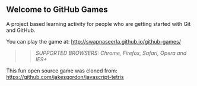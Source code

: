## Welcome to GitHub Games

A project based learning activity for people who are getting started with Git and GitHub.

You can play the game at: http://swapnaseerla.github.io/github-games/

>> _*SUPPORTED BROWSERS*: Chrome, Firefox, Safari, Opera and IE9+_

This fun open source game was cloned from: https://github.com/jakesgordon/javascript-tetris
